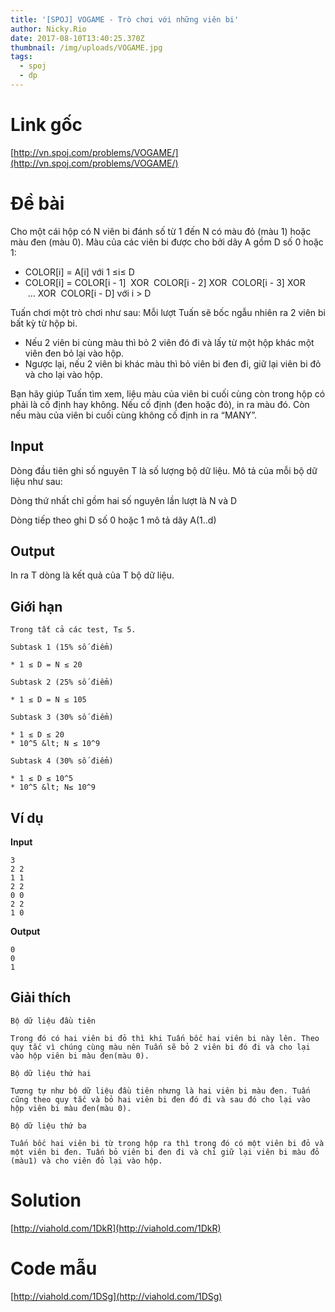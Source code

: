 ```yaml
---
title: '[SPOJ] VOGAME - Trò chơi với những viên bi'
author: Nicky.Rio
date: 2017-08-10T13:40:25.370Z
thumbnail: /img/uploads/VOGAME.jpg
tags:
  - spoj
  - dp
---
```

# Link gốc
[http://vn.spoj.com/problems/VOGAME/](http://vn.spoj.com/problems/VOGAME/)
# Đề bài
Cho một cái hộp có N viên bi đánh số từ 1 đến N có màu đỏ (màu 1) hoặc màu đen (màu 0). Màu của các viên bi được cho bởi dãy A gồm D số 0 hoặc 1:

* COLOR[i] = A[i] với 1 ≤i≤ D
* COLOR[i] = COLOR[i - 1]  XOR  COLOR[i - 2] XOR  COLOR[i - 3] XOR  ... XOR  COLOR[i - D] với i &gt; D

Tuấn chơi một trò chơi như sau: Mỗi lượt Tuấn sẽ bốc ngẫu nhiên ra 2 viên bi bất kỳ từ hộp bi.

* Nếu 2 viên bi cùng màu thì bỏ 2 viên đó đi và lấy từ một hộp khác một viên đen bỏ lại vào hộp.
* Ngược lại, nếu 2 viên bi khác màu thì bỏ viên bi đen đi, giữ lại viên bi đỏ và cho lại vào hộp.

Bạn hãy giúp Tuấn tìm xem, liệu màu của viên bi cuối cùng còn trong hộp có phải là cố định hay không. Nếu cố định (đen hoặc đỏ), in ra màu đó. Còn nếu màu của viên bi cuối cùng không cố định in ra “MANY”.

## Input

Dòng đầu tiên ghi số nguyên T là số lượng bộ dữ liệu. Mô tả của mỗi bộ dữ liệu như sau: 

Dòng thứ nhất chỉ gồm hai số nguyên lần lượt là N và D

Dòng tiếp theo ghi D số 0 hoặc 1 mô tả dãy A(1..d)

## Output

In ra T dòng là kết quả của T bộ dữ liệu.

## Giới hạn
```
Trong tất cả các test, T≤ 5.

Subtask 1 (15% số điểm)

* 1 ≤ D = N ≤ 20

Subtask 2 (25% số điểm)

* 1 ≤ D = N ≤ 105

Subtask 3 (30% số điểm)

* 1 ≤ D ≤ 20
* 10^5 &lt; N ≤ 10^9

Subtask 4 (30% số điểm)

* 1 ≤ D ≤ 10^5
* 10^5 &lt; N≤ 10^9
```
## Ví dụ
**Input**
```
3
2 2
1 1
2 2
0 0
2 2
1 0
```
**Output**
```
0
0
1
```
## Giải thích
```
Bộ dữ liệu đầu tiên

Trong đó có hai viên bi đỏ thì khi Tuấn bốc hai viên bi này lên. Theo quy tắc vì chúng cùng màu nên Tuấn sẽ bỏ 2 viên bi đó đi và cho lại vào hộp viên bi màu đen(màu 0).

Bộ dữ liệu thứ hai
 
Tương tự như bộ dữ liệu đầu tiên nhưng là hai viên bi màu đen. Tuấn cũng theo quy tắc và bỏ hai viên bi đen đó đi và sau đó cho lại vào hộp viên bi màu đen(màu 0).

Bộ dữ liệu thứ ba

Tuấn bốc hai viên bi từ trong hộp ra thì trong đó có một viên bi đỏ và một viên bi đen. Tuấn bỏ viên bi đen đi và chỉ giữ lại viên bi màu đỏ (màu1) và cho viên đỏ lại vào hộp.
```

# Solution
[http://viahold.com/1DkR](http://viahold.com/1DkR)
# Code mẫu
[http://viahold.com/1DSg](http://viahold.com/1DSg)




